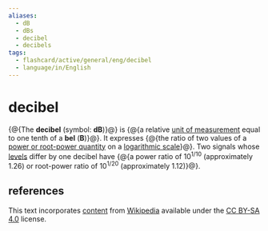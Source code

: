 ```yaml
---
aliases:
  - dB
  - dBs
  - decibel
  - decibels
tags:
  - flashcard/active/general/eng/decibel
  - language/in/English
---
```


# decibel

{@{The __decibel__ (symbol: __dB__)}@} is {@{a relative [unit of measurement](unit%20of%20measurement.md) equal to one tenth of a __bel__ (__B__)}@}. It expresses {@{the ratio of two values of a [power or root-power quantity](power,%20root-power,%20and%20field%20quantities.md) on a [logarithmic scale](logarithmic%20scale.md)}@}. Two signals whose [levels](level%20(logarithmic%20quantity).md) differ by one decibel have {@{a power ratio of 10<sup>1/10</sup> (approximately 1.26) or root-power ratio of 10<sup>1/20</sup> (approximately 1.12)}@}. <!--SR:!2025-10-09,310,330!2025-04-25,173,310!2025-01-23,95,270!2025-09-07,264,290-->

## references

This text incorporates [content](https://en.wikipedia.org/wiki/decibel) from [Wikipedia](Wikipedia.md) available under the [CC BY-SA 4.0](https://creativecommons.org/licenses/by-sa/4.0/) license.
